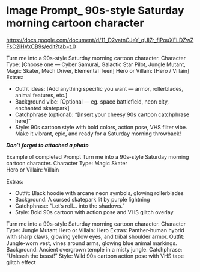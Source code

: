 # Image Prompt_ 90s-style Saturday morning cartoon character

https://docs.google.com/document/d/11_D2vatnCJeY_qUl7r_flPouXFLDZwZFsC2lHVxCB9s/edit?tab=t.0

Turn me into a 90s-style Saturday morning cartoon character.
Character Type: [Choose one — Cyber Samurai, Galactic Star Pilot, Jungle Mutant, Magic Skater, Mech Driver, Elemental Teen]
Hero or Villain: [Hero / Villain]
Extras:
- Outfit ideas: [Add anything specific you want — armor, rollerblades, animal features, etc.]
- Background vibe: [Optional — eg. space battlefield, neon city, enchanted skatepark]
- Catchphrase (optional): “[Insert your cheesy 90s cartoon catchphrase here]”
- Style: 90s cartoon style with bold colors, action pose, VHS filter vibe.
Make it vibrant, epic, and ready for a Saturday morning throwback!


***Don’t forget to attached a photo***





Example of completed Prompt
Turn me into a 90s-style Saturday morning cartoon character.
Character Type: Magic Skater  
Hero or Villain: Villain

Extras:  
- Outfit: Black hoodie with arcane neon symbols, glowing rollerblades  
- Background: A cursed skatepark lit by purple lightning  
- Catchphrase: “Let’s roll... into the shadows.”  
- Style: Bold 90s cartoon with action pose and VHS glitch overlay



Turn me into a 90s-style Saturday morning cartoon character.
Character Type: Jungle Mutant
 Hero or Villain: Hero
Extras:
Panther-human hybrid with sharp claws, glowing yellow eyes, and tribal shoulder armor.
Outfit: Jungle-worn vest, vines around arms, glowing blue animal markings.
Background: Ancient overgrown temple in a misty jungle.
Catchphrase: “Unleash the beast!”
Style: Wild 90s cartoon action pose with VHS tape glitch effect





